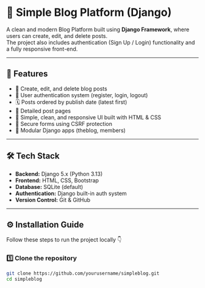 # 📰 Simple Blog Platform (Django)

A clean and modern Blog Platform built using **Django Framework**, where users can create, edit, and delete posts.  
The project also includes authentication (Sign Up / Login) functionality and a fully responsive front-end.

---

## 🚀 Features

- 📝 Create, edit, and delete blog posts  
- 👤 User authentication system (register, login, logout)  
- 🗓️ Posts ordered by publish date (latest first)  
- 💬 Detailed post pages  
- 🎨 Simple, clean, and responsive UI built with HTML & CSS  
- 🔐 Secure forms using CSRF protection  
- 🧩 Modular Django apps (theblog, members)

---

## 🛠️ Tech Stack

- **Backend:** Django 5.x (Python 3.13)
- **Frontend:** HTML, CSS, Bootstrap
- **Database:** SQLite (default)
- **Authentication:** Django built-in auth system
- **Version Control:** Git & GitHub

---

## ⚙️ Installation Guide

Follow these steps to run the project locally 👇

### 1️⃣ Clone the repository
```bash
git clone https://github.com/yourusername/simpleblog.git
cd simpleblog
